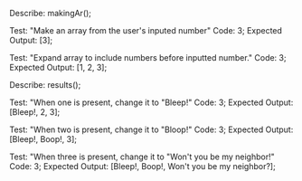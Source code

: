 Describe: makingAr();

Test: "Make an array from the user's inputed number"
Code: 3;
Expected Output: [3];

Test: "Expand array to include numbers before inputted number."
Code: 3;
Expected Output: [1, 2, 3];

Describe: results();

Test: "When one is present, change it to "Bleep!"
Code: 3;
Expected Output: [Bleep!, 2, 3];

Test: "When two is present, change it to "Bloop!"
Code: 3;
Expected Output: [Bleep!, Boop!, 3];

Test: "When three is present, change it to "Won't you be my neighbor!"
Code: 3;
Expected Output: [Bleep!, Boop!, Won't you be my neighbor?];